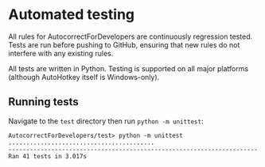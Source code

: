 # Automated testing

All rules for AutocorrectForDevelopers are continuously regression tested. Tests are run before pushing to GitHub, ensuring that new rules do not interfere with any existing rules.

All tests are written in Python. Testing is supported on all major platforms (although AutoHotkey itself is Windows-only).

## Running tests

Navigate to the `test` directory then run `python -m unittest`:

```
AutocorrectForDevelopers/test> python -m unittest
.........................................
----------------------------------------------------------------------
Ran 41 tests in 3.017s
```
